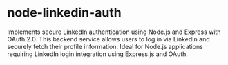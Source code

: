 # node-linkedin-auth
Implements secure LinkedIn authentication using Node.js and Express with OAuth 2.0. This backend service allows users to log in via LinkedIn and securely fetch their profile information. Ideal for Node.js applications requiring LinkedIn login integration using Express.js and OAuth.
